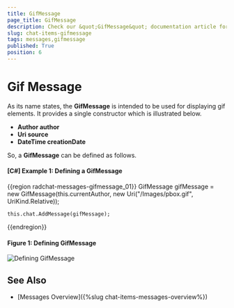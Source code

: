 ```yaml
---
title: GifMessage
page_title: GifMessage
description: Check our &quot;GifMessage&quot; documentation article for the RadChat {{ site.framework_name }} control.
slug: chat-items-gifmessage
tags: messages,gifmessage
published: True
position: 6
---
```


# Gif Message

As its name states, the __GifMessage__ is intended to be used for displaying gif elements. It provides a single constructor which is illustrated below.

* __Author author__ 
* __Uri source__ 
* __DateTime creationDate__

So, a __GifMessage__ can be defined as follows.

#### __[C#] Example 1: Defining a GifMessage__

{{region radchat-messages-gifmessage_01}}
	GifMessage gifMessage = new GifMessage(this.currentAuthor, new Uri("/Images/pbox.gif", UriKind.Relative));

	this.chat.AddMessage(gifMessage);
{{endregion}}

#### __Figure 1: Defining GifMessage__
![Defining GifMessage](images/RadChat_Messages_Gif_01.gif)

## See Also

* [Messages Overview]({%slug chat-items-messages-overview%})